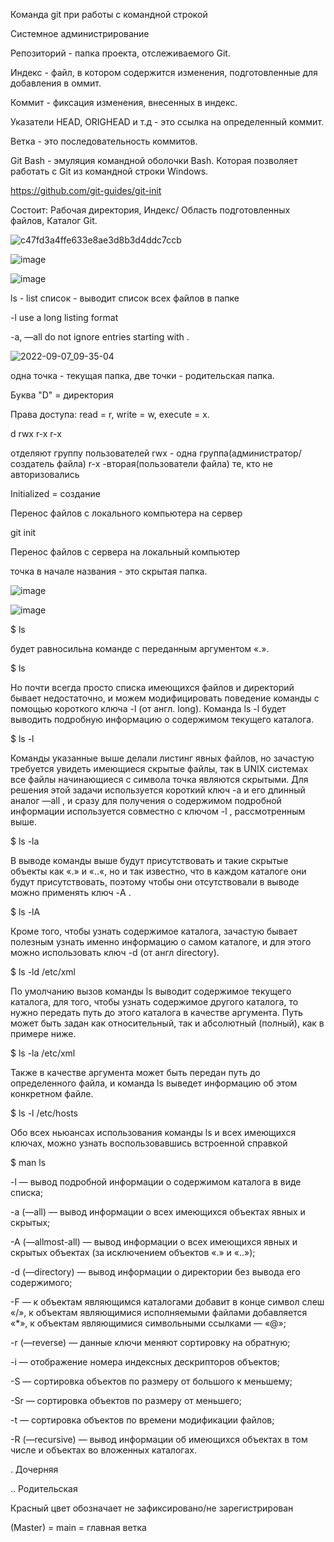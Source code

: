 Команда git при работы с командной строкой

Системное администрирование 

Репозиторий - папка проекта, отслеживаемого Git.

Индекс - файл, в котором содержится изменения, подготовленные для добавления в оммит.

Коммит - фиксация изменения, внесенных в индекс.

Указатели HEAD, ORIGHEAD и т.д - это ссылка на определенный коммит.

Ветка - это последовательность коммитов.

Git Bash - эмуляция командной оболочки Bash. Которая позволяет работать с Git из командной строки Windows.

https://github.com/git-guides/git-init

Состоит: Рабочая директория, Индекс/ Область подготовленных файлов, Каталог Git.

![c47fd3a4ffe633e8ae3d8b3d4ddc7ccb](https://user-images.githubusercontent.co…)

![image](https://user-images.githubusercontent.co…)

![image](https://user-images.githubusercontent.co…)

ls - list список - выводит список всех файлов в папке

-l use a long listing format

-a, —all do not ignore entries starting with .

![2022-09-07_09-35-04](https://user-images.githubusercontent.co…)

одна точка - текущая папка, две точки - родительская папка.

Буква "D" = директория

Права доступа: read = r, write = w, execute = x.

d rwx r-x r-x

отделяют группу пользователей rwx - одна группа(администратор/создатель файла) r-x -вторая(пользователи файла) те, кто не авторизовались

Initialized = создание

Перенос файлов с локального компьютера на сервер

git init

Перенос файлов с сервера на локальный компьютер

точка в начале названия - это скрытая папка.

![image](https://user-images.githubusercontent.co…)

![image](https://user-images.githubusercontent.co…) 

$ ls

будет равносильна команде с переданным аргументом «.».

$ ls 

Но почти всегда просто списка имеющихся файлов и директорий бывает недостаточно, и можем модифицировать поведение команды с помощью короткого ключа -l (от англ. long). Команда ls -l будет выводить подробную информацию о содержимом текущего каталога.

$ ls -l 

Команды указанные выше делали листинг явных файлов, но зачастую требуется увидеть имеющиеся скрытые файлы, так в UNIX системах все файлы начинающиеся с символа точка являются скрытыми. Для решения этой задачи используется короткий ключ -a и его длинный аналог —all , и сразу для получения о содержимом подробной информации используется совместно с ключом -l , рассмотренным выше.

$ ls -la

В выводе команды выше будут присутствовать и такие скрытые объекты как «.» и «..«, но и так известно, что в каждом каталоге они будут присутствовать, поэтому чтобы они отсутствовали в выводе можно применять ключ -A .

$ ls -lA

Кроме того, чтобы узнать содержимое каталога, зачастую бывает полезным узнать именно информацию о самом каталоге, и для этого можно использовать ключ -d (от англ directory).

$ ls -ld /etc/xml

По умолчанию вызов команды ls выводит содержимое текущего каталога, для того, чтобы узнать содержимое другого каталога, то нужно передать путь до этого каталога в качестве аргумента. Путь может быть задан как относительный, так и абсолютный (полный), как в примере ниже.

$ ls -la /etc/xml

Также в качестве аргумента может быть передан путь до определенного файла, и команда ls выведет информацию об этом конкретном файле.

$ ls -l /etc/hosts

Обо всех ньюансах использования команды ls и всех имеющихся ключах, можно узнать воспользовавшись встроенной справкой

$ man ls

-l — вывод подробной информации о содержимом каталога в виде списка;

-a (—all) — вывод информации о всех имеющихся объектах явных и скрытых;

-A (—allmost-all) — вывод информации о всех имеющихся явных и скрытых объектах (за исключением объектов «.» и «..»);

-d (—directory) — вывод информации о директории без вывода его содержимого;

-F — к объектам являющимся каталогами добавит в конце символ слеш «/», к объектам являющимися исполняемыми файлами добавляется «*», к объектам являющимися символьными ссылками — «@»;

-r (—reverse) — данные ключи меняют сортировку на обратную;

-i — отображение номера индексных дескрипторов объектов;

-S — сортировка объектов по размеру от большого к меньшему;

-Sr — сортировка объектов по размеру от меньшего;

-t — сортировка объектов по времени модификации файлов;

-R (—recursive) — вывод информации об имеющихся объектах в том числе и объектах во вложенных каталогах.

. Дочерняя

.. Родительская

Красный цвет обозначает не зафиксировано/не зарегистрирован

(Master) = main = главная ветка

